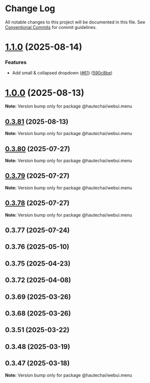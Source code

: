 # Change Log

All notable changes to this project will be documented in this file.
See [Conventional Commits](https://conventionalcommits.org) for commit guidelines.

# [1.1.0](https://github.com/HautechAI/webui/compare/@hautechai/webui.menu@1.0.0...@hautechai/webui.menu@1.1.0) (2025-08-14)

### Features

- Add small & collapsed dropdown ([#61](https://github.com/HautechAI/webui/issues/61)) ([590c8be](https://github.com/HautechAI/webui/commit/590c8be42597e87d79a22d8d01e178e139556f6f))

# [1.0.0](https://github.com/HautechAI/webui/compare/@hautechai/webui.menu@0.3.81...@hautechai/webui.menu@1.0.0) (2025-08-13)

**Note:** Version bump only for package @hautechai/webui.menu

## [0.3.81](https://github.com/HautechAI/webui/compare/@hautechai/webui.menu@0.3.80...@hautechai/webui.menu@0.3.81) (2025-08-13)

**Note:** Version bump only for package @hautechai/webui.menu

## [0.3.80](https://github.com/HautechAI/webui/compare/@hautechai/webui.menu@0.3.79...@hautechai/webui.menu@0.3.80) (2025-07-27)

**Note:** Version bump only for package @hautechai/webui.menu

## [0.3.79](https://github.com/HautechAI/webui/compare/@hautechai/webui.menu@0.3.78...@hautechai/webui.menu@0.3.79) (2025-07-27)

**Note:** Version bump only for package @hautechai/webui.menu

## [0.3.78](https://github.com/HautechAI/webui/compare/@hautechai/webui.menu@0.3.77...@hautechai/webui.menu@0.3.78) (2025-07-27)

**Note:** Version bump only for package @hautechai/webui.menu

## 0.3.77 (2025-07-24)

## 0.3.76 (2025-05-10)

## 0.3.75 (2025-04-23)

## 0.3.72 (2025-04-08)

## 0.3.69 (2025-03-26)

## 0.3.68 (2025-03-26)

## 0.3.51 (2025-03-22)

## 0.3.48 (2025-03-19)

## 0.3.47 (2025-03-18)

**Note:** Version bump only for package @hautechai/webui.menu

